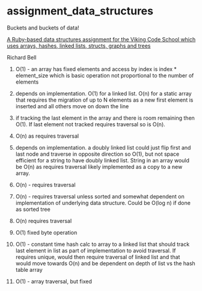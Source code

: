 # assignment_data_structures
Buckets and buckets of data!

[A Ruby-based data structures assignment for the Viking Code School which uses arrays, hashes, linked lists, structs, graphs and trees](http://www.vikingcodeschool.com)

Richard Bell

1) O(1) - an array has fixed elements and access by index is index * element_size which is basic operation not proportional to the number of elements

2) depends on implementation.  O(1) for a linked list.  O(n) for a static array that requires the migration of up to N elements as a new first element is inserted and all others move on down the line

3) if tracking the last element in the array and there is room remaining then O(1).  If last element not tracked requires traversal so is O(n).  

4) O(n) as requires traversal

5) depends on implementation.  a doubly linked list could just flip first and last node and traverse in opposite direction so O(1), but not space efficient for a string to have doubly linked list.  String in an array would be O(n) as requires traversal likely implemented as a copy to a new array.  

6) O(n) - requires traversal

7) O(n) - requires traversal unless sorted and somewhat dependent on implementation of underlying data structure.  Could be O(log n) if done as sorted tree

8) O(n) requires traversal

9) O(1) fixed byte operation

10) O(1) - constant time hash calc to array to a linked list that should track last element in list as part of implementation to avoid traversal.  If requires unique, would then require traversal of linked list and that would move towards O(n) and be dependent on depth of list vs the hash table array

11) O(1) - array traversal, but fixed
